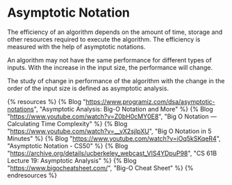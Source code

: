 # Asymptotic Notation

The efficiency of an algorithm depends on the amount of time, storage and other resources required to execute the algorithm. The efficiency is measured with the help of asymptotic notations.

An algorithm may not have the same performance for different types of inputs. With the increase in the input size, the performance will change.

The study of change in performance of the algorithm with the change in the order of the input size is defined as asymptotic analysis.

{% resources %}
  {% Blog "https://www.programiz.com/dsa/asymptotic-notations", "Asymptotic Analysis: Big-O Notation and More" %}
  {% Blog "https://www.youtube.com/watch?v=Z0bH0cMY0E8", "Big O Notation — Calculating Time Complexity" %}
  {% Blog "https://www.youtube.com/watch?v=__vX2sjlpXU", "Big O Notation in 5 Minutes" %}
  {% Blog "https://www.youtube.com/watch?v=iOq5kSKqeR4", "Asymptotic Notation - CS50" %}
  {% Blog "https://archive.org/details/ucberkeley_webcast_VIS4YDpuP98", "CS 61B Lecture 19: Asymptotic Analysis" %}
  {% Blog "https://www.bigocheatsheet.com/", "Big-O Cheat Sheet" %}
{% endresources %}

